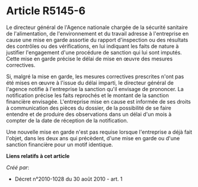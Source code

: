 # Article R5145-6

Le directeur général de l'Agence nationale chargée de la sécurité sanitaire de l'alimentation, de l'environnement et du
travail adresse à l'entreprise en cause une mise en garde assortie du rapport d'inspection ou des résultats des contrôles ou
des vérifications, en lui indiquant les faits de nature à justifier l'engagement d'une procédure de sanction qui lui sont
imputés. Cette mise en garde précise le délai de mise en œuvre des mesures correctives.

Si, malgré la mise en garde, les mesures correctives prescrites n'ont pas été mises en œuvre à l'issue du délai imparti, le
directeur général de l'agence notifie à l'entreprise la sanction qu'il envisage de prononcer. La notification précise les
faits reprochés et le montant de la sanction financière envisagée. L'entreprise mise en cause est informée de ses droits à
communication des pièces du dossier, de la possibilité de se faire entendre et de produire des observations dans un délai
d'un mois à compter de la date de réception de la notification.

Une nouvelle mise en garde n'est pas requise lorsque l'entreprise a déjà fait l'objet, dans les deux ans qui précèdent, d'une
mise en garde ou d'une sanction financière pour un motif identique.

**Liens relatifs à cet article**

_Créé par_:

  - Décret n°2010-1028 du 30 août 2010 - art. 1
